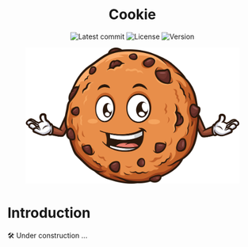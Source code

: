 <div align="center">
  
# Cookie

![Latest commit](https://img.shields.io/github/last-commit/tomas-ramos21/Cookie/develop?style=flat&color=beige)
![License](https://img.shields.io/github/license/tomas-ramos21/Cookie?color=beige)
![Version](https://img.shields.io/github/manifest-json/v/tomas-ramos21/Cookie?color=beige)

<img src="/img/Cookie_Logo.png" width="431" height="275">

</div>

# Introduction

🛠 Under construction ...
